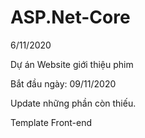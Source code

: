 # ASP.Net-Core
6/11/2020

Dự án Website giới thiệu phim 

Bắt đầu ngày: 09/11/2020

Update những phần còn thiếu.

Template Front-end
